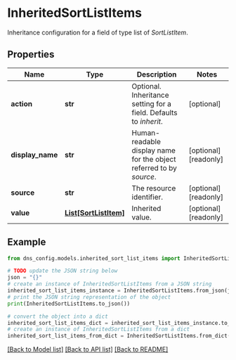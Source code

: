 # InheritedSortListItems

Inheritance configuration for a field of type list of _SortListItem_.

## Properties

Name | Type | Description | Notes
------------ | ------------- | ------------- | -------------
**action** | **str** | Optional. Inheritance setting for a field. Defaults to _inherit_. | [optional] 
**display_name** | **str** | Human-readable display name for the object referred to by _source_. | [optional] [readonly] 
**source** | **str** | The resource identifier. | [optional] [readonly] 
**value** | [**List[SortListItem]**](SortListItem.md) | Inherited value. | [optional] [readonly] 

## Example

```python
from dns_config.models.inherited_sort_list_items import InheritedSortListItems

# TODO update the JSON string below
json = "{}"
# create an instance of InheritedSortListItems from a JSON string
inherited_sort_list_items_instance = InheritedSortListItems.from_json(json)
# print the JSON string representation of the object
print(InheritedSortListItems.to_json())

# convert the object into a dict
inherited_sort_list_items_dict = inherited_sort_list_items_instance.to_dict()
# create an instance of InheritedSortListItems from a dict
inherited_sort_list_items_from_dict = InheritedSortListItems.from_dict(inherited_sort_list_items_dict)
```
[[Back to Model list]](../README.md#documentation-for-models) [[Back to API list]](../README.md#documentation-for-api-endpoints) [[Back to README]](../README.md)


